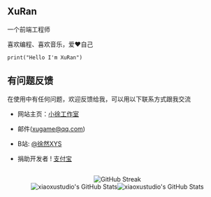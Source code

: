 ## XuRan

一个前端工程师

喜欢编程、喜欢音乐，爱❤️自己

```
print("Hello I'm XuRan")
```
## 有问题反馈
在使用中有任何问题，欢迎反馈给我，可以用以下联系方式跟我交流
* 网站主页：[小徐工作室](https://www.xiaoxustudio.top)
* 邮件(xugame@qq.com)
* B站: [@徐然XYS](https://space.bilibili.com/291565199)

* 捐助开发者
! [支付宝](https://github.com/xiaoxu1111/xuranxys_Game/blob/main/zfb.jpg)

## 

<div align="center"><img src="https://streak-stats.demolab.com?user=xiaoxustudio&locale=zh_Hans" alt="GitHub Streak" /></div>

<div align="center"><img src="https://github-readme-stats.vercel.app/api?username=xiaoxustudio&theme=vue&show_icons=true&hide_border=true&count_private=true" alt="xiaoxustudio's GitHub Stats" /><img src="https://github-readme-stats.vercel.app/api/top-langs/?username=xiaoxustudio&theme=vue&show_icons=true&hide_border=true&layout=compact" alt="xiaoxustudio's GitHub Stats" /></div>
